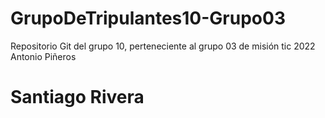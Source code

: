 # GrupoDeTripulantes10-Grupo03
Repositorio Git del grupo 10, perteneciente al grupo 03 de misión tic 2022
Antonio Piñeros
# Santiago Rivera


